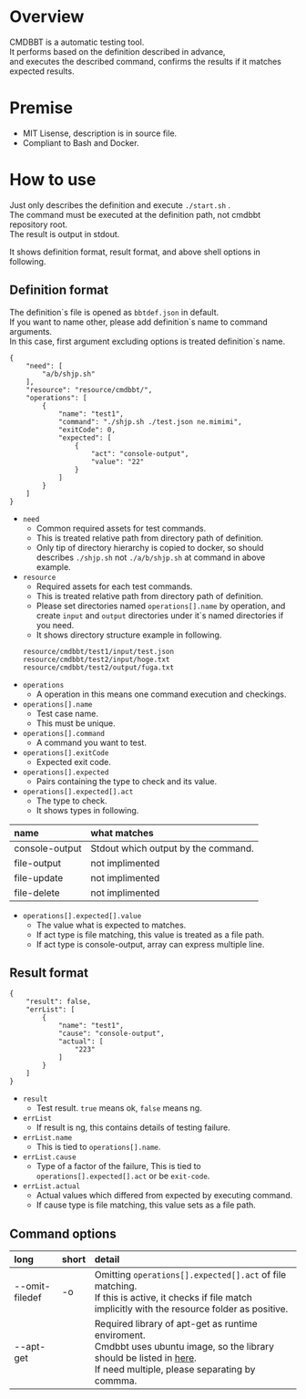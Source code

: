 # Overview

CMDBBT is a automatic testing tool.  
It performs based on the definition described in advance,  
and executes the described command, confirms the results if it matches expected results.

# Premise

- MIT Lisense, description is in source file.
- Compliant to Bash and Docker.

# How to use

Just only describes the definition and execute `./start.sh` .  
The command must be executed at the definition path, not cmdbbt repository root.  
The result is output in stdout.  

It shows definition format, result format, and above shell options in following.  

## Definition format

The definition\`s file is opened as `bbtdef.json` in default.  
If you want to name other, please add definition\`s name to command arguments.  
In this case, first argument excluding options is treated definition`s name.  

```
{
	"need": [
		"a/b/shjp.sh"
	],
	"resource": "resource/cmdbbt/",
	"operations": [
		{
			"name": "test1",
			"command": "./shjp.sh ./test.json ne.mimimi",
			"exitCode": 0,
			"expected": [
				{
					"act": "console-output",
					"value": "22"
				}
			]
		}
	]
}
```

- `need`
  - Common required assets for test commands.
  - This is treated relative path from directory path of definition.
  - Only tip of directory hierarchy is copied to docker, so should describes `./shjp.sh` not `./a/b/shjp.sh` at command in above example.
- `resource`
  - Required assets for each test commands.
  - This is treated relative path from directory path of definition.
  - Please set directories named `operations[].name` by operation, and create `input` and `output` directories under it`s named directories if you need.
  - It shows directory structure example in following.
  ```
  resource/cmdbbt/test1/input/test.json
  resource/cmdbbt/test2/input/hoge.txt
  resource/cmdbbt/test2/output/fuga.txt
  ```
- `operations`
  - A operation in this means one command execution and checkings.
- `operations[].name`
  - Test case name.
  - This must be unique.
- `operations[].command`
  - A command you want to test.
- `operations[].exitCode`
  - Expected exit code.
- `operations[].expected`
  - Pairs containing the type to check and its value.
- `operations[].expected[].act`
  - The type to check.
  - It shows types in following.
  
|name|what matches|
|:---|:---|
|console-output|Stdout which output by the command.|
|file-output|not implimented|
|file-update|not implimented|
|file-delete|not implimented|

- `operations[].expected[].value`
  - The value what is expected to matches.
  - If act type is file matching, this value is treated as a file path.
  - If act type is console-output, array can express multiple line.

## Result format

```
{
    "result": false,
    "errList": [
        {
            "name": "test1",
            "cause": "console-output",
            "actual": [
                "223"
            ]
        }
    ]
}
```

- `result`
  - Test result. `true` means ok, `false` means ng.
- `errList`
  - If result is ng, this contains details of testing failure.
- `errList.name`
  - This is tied to `operations[].name`.
- `errList.cause`
  - Type of a factor of the failure, This is tied to `operations[].expected[].act` or be `exit-code`.
- `errList.actual`
  - Actual values which differed from expected by executing command.
  - If cause type is file matching, this value sets as a file path.

## Command options

|long|short|detail|
|:---|:---|:---|
|--omit-filedef|-o|Omitting `operations[].expected[].act` of file matching.<br>If this is active, it checks if file match implicitly with the resource folder as positive.|
|--apt-get||Required library of apt-get as runtime enviroment.<br>Cmdbbt uses ubuntu image, so the library should be listed in [here](https://packages.ubuntu.com/en/).<br>If need multiple, please separating by commma.|
